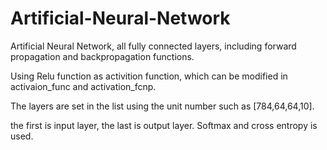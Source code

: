 # Artificial-Neural-Network

Artificial Neural Network, all fully connected layers, including forward propagation and backpropagation functions.

Using Relu function as activition function, which can be modified in activaion_func and activation_fcnp.

The layers are set in the list using the unit number such as [784,64,64,10]. 

the first is input layer, the last is output layer. Softmax and cross entropy is used.
